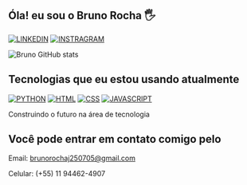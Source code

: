 ## Óla! eu sou o Bruno Rocha 🖐️

[![LINKEDIN](https://img.shields.io/badge/LinkedIn-0077B5?style=for-the-badge&logo=linkedin&logoColor=white)](https://www.linkedin.com/in/bruno-rocha-0b8057303/)
[![INSTRAGRAM](https://img.shields.io/badge/Instagram-E4405F?style=for-the-badge&logo=instagram&logoColor=white)](https://www.instagram.com/bruno.rdj/)


![Bruno GitHub stats](https://github-readme-stats.vercel.app/api?username=Bruno-rdj&show_icons=true&theme=dark)

## Tecnologias que eu estou usando atualmente

[![PYTHON](https://img.shields.io/badge/Python-3776AB?style=for-the-badge&logo=python&logoColor=white)]()
[![HTML](https://img.shields.io/badge/HTML-E34F26?style=for-the-badge&logo=html5&logoColor=white)]()
[![CSS](https://img.shields.io/badge/CSS-239120?&style=for-the-badge&logo=css3&logoColor=white)]()
[![JAVASCRIPT](https://img.shields.io/badge/JavaScript-323330?style=for-the-badge&logo=javascript&logoColor=F7DF1E)]()

Construindo o futuro na área de tecnologia

## Você pode entrar em contato comigo pelo

Email: brunorochaj250705@gmail.com

Celular: (+55) 11 94462-4907
